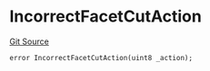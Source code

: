 # IncorrectFacetCutAction
[Git Source](https://github.com/thrackle-io/forte-rules-engine/blob/80d1936ea39e283e25322fe390d911cd354fcdef/src/protocol/economic/ruleProcessor/RuleProcessorDiamondLib.sol)


```solidity
error IncorrectFacetCutAction(uint8 _action);
```

